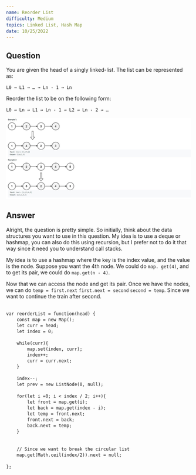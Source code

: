 ```yaml
---
name: Reorder List
difficulty: Medium
topics: Linked List, Hash Map
date: 10/25/2022
---
```


## Question

You are given the head of a singly linked-list. The list can be represented as:

```
L0 → L1 → … → Ln - 1 → Ln
```

Reorder the list to be on the following form:

```
L0 → Ln → L1 → Ln - 1 → L2 → Ln - 2 → …
```

![example img](https://raw.githubusercontent.com/satvik-1203/daily-leetcoding/main/images/reorder.jpg)

## Answer

Alright, the question is pretty simple. So initially, think about the data structures you want to use in this question. My idea is to use a deque or hashmap, you can also do this using recursion,
but I prefer not to do it that way since it need you to understand call stacks.

My idea is to use a hashmap where the key is the index value, and the value is the node. Suppose you want the 4th node. We could do `map. get(4)`, and to get its pair, we could do `map.get(n - 4)`.

Now that we can access the node and get its pair. Once we have the nodes, we can do `temp = first.next` `first.next = second` `second = temp`. Since we want to continue the train after second.

```js:solution showLineNumbers

var reorderList = function(head) {
    const map = new Map();
    let curr = head;
    let index = 0;

    while(curr){
        map.set(index, curr);
        index++;
        curr = curr.next;
    }

    index--;
    let prev = new ListNode(0, null);

    for(let i =0; i < index / 2; i++){
        let front = map.get(i);
        let back = map.get(index - i);
        let temp = front.next;
        front.next = back;
        back.next = temp;
    }


    // Since we want to break the circular list
    map.get(Math.ceil(index/2)).next = null;

};

```

